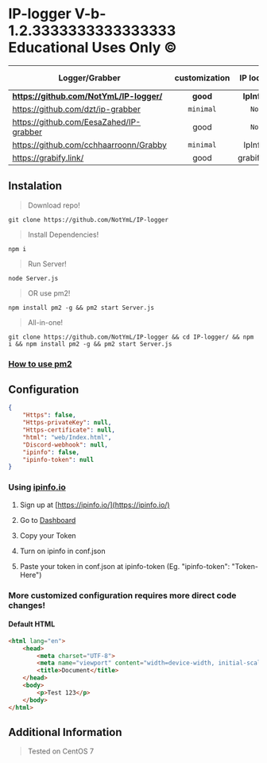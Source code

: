 # IP-logger V-b-1.2.3333333333333333 Educational Uses Only ©️
Logger/Grabber                                     | customization | IP look up    | Open Source   | Type          |
---------------------------------------------------|:-------------:|:-------------:|:-------------:|:-------------:|
**https://github.com/NotYmL/IP-logger/**           | **good**      | **IpInfo.io** | **True**      | **API**       |
https://github.com/dzt/ip-grabber                  | `minimal`     | `None`        | True          | `Script`      |
https://github.com/EesaZahed/IP-grabber            | good          | `None`        | True          | API           |
https://github.com/cchhaarroonn/Grabby             | `minimal`     | IpInfo.io     | True          | `Script`      |
https://grabify.link/                              | good          | grabify.link  | `False`       | WebSite       |

## Instalation
> Download repo!
```shell
git clone https://github.com/NotYmL/IP-logger
```
> Install Dependencies!
```shell
npm i
```
> Run Server!
```shell
node Server.js
```
> OR use pm2!
```shell
npm install pm2 -g && pm2 start Server.js
```

> All-in-one!
```shell
git clone https://github.com/NotYmL/IP-logger && cd IP-logger/ && npm i && npm install pm2 -g && pm2 start Server.js
```
### [How to use pm2](https://www.fastcomet.com/tutorials/nodejs/pm2)

## Configuration
```json
{
    "Https": false,
    "Https-privateKey": null,
    "Https-certificate": null,
    "html": "web/Index.html",
    "Discord-webhook": null,
    "ipinfo": false,
    "ipinfo-token": null
}
```

### Using [ipinfo.io](https://ipinfo.io/)

1. Sign up at [https://ipinfo.io/](https://ipinfo.io/)

2. Go to [Dashboard](https://ipinfo.io/account/home)

3. Copy your Token

4. Turn on ipinfo in conf.json

5. Paste your token in conf.json at ipinfo-token (Eg. "ipinfo-token": "Token-Here")

### More customized configuration requires more direct code changes!
#### Default HTML
```html
<html lang="en">
    <head>
        <meta charset="UTF-8">
        <meta name="viewport" content="width=device-width, initial-scale=1.0">
        <title>Document</title>
    </head>
    <body>
        <p>Test 123</p>
    </body>
</html>
```

## Additional Information
> Tested on CentOS 7
